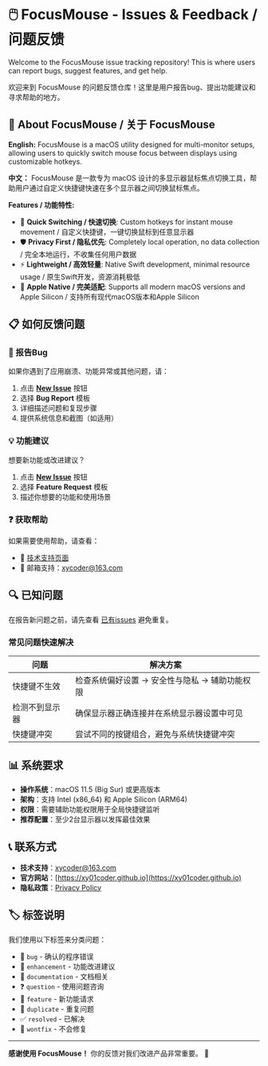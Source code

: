 # 🖱️ FocusMouse - Issues & Feedback / 问题反馈

Welcome to the FocusMouse issue tracking repository! This is where users can report bugs, suggest features, and get help.

欢迎来到 FocusMouse 的问题反馈仓库！这里是用户报告bug、提出功能建议和寻求帮助的地方。

## 📱 About FocusMouse / 关于 FocusMouse

**English:** FocusMouse is a macOS utility designed for multi-monitor setups, allowing users to quickly switch mouse focus between displays using customizable hotkeys.

**中文：** FocusMouse 是一款专为 macOS 设计的多显示器鼠标焦点切换工具，帮助用户通过自定义快捷键快速在多个显示器之间切换鼠标焦点。

**Features / 功能特性:**
- 🎯 **Quick Switching / 快速切换**: Custom hotkeys for instant mouse movement / 自定义快捷键，一键切换鼠标到任意显示器
- 🛡️ **Privacy First / 隐私优先**: Completely local operation, no data collection / 完全本地运行，不收集任何用户数据
- ⚡ **Lightweight / 高效轻量**: Native Swift development, minimal resource usage / 原生Swift开发，资源消耗极低
- 🍎 **Apple Native / 完美适配**: Supports all modern macOS versions and Apple Silicon / 支持所有现代macOS版本和Apple Silicon

## 📋 如何反馈问题

### 🐛 报告Bug
如果你遇到了应用崩溃、功能异常或其他问题，请：

1. 点击 [**New Issue**](../../issues/new/choose) 按钮
2. 选择 **Bug Report** 模板
3. 详细描述问题和复现步骤
4. 提供系统信息和截图（如适用）

### 💡 功能建议
想要新功能或改进建议？

1. 点击 [**New Issue**](../../issues/new/choose) 按钮
2. 选择 **Feature Request** 模板
3. 描述你想要的功能和使用场景

### ❓ 获取帮助
如果需要使用帮助，请查看：

- 📖 [技术支持页面](https://xy01coder.github.io/support/support.html)
- 📧 邮箱支持：[xycoder@163.com](mailto:xycoder@163.com)

## 🔍 已知问题

在报告新问题之前，请先查看 [已有issues](../../issues) 避免重复。

### 常见问题快速解决

| 问题 | 解决方案 |
|------|----------|
| 快捷键不生效 | 检查系统偏好设置 → 安全性与隐私 → 辅助功能权限 |
| 检测不到显示器 | 确保显示器正确连接并在系统显示器设置中可见 |
| 快捷键冲突 | 尝试不同的按键组合，避免与系统快捷键冲突 |

## 📊 系统要求

- **操作系统**：macOS 11.5 (Big Sur) 或更高版本
- **架构**：支持 Intel (x86_64) 和 Apple Silicon (ARM64)
- **权限**：需要辅助功能权限用于全局快捷键监听
- **推荐配置**：至少2台显示器以发挥最佳效果

## 📞 联系方式

- **技术支持**：[xycoder@163.com](mailto:xycoder@163.com)
- **官方网站**：[https://xy01coder.github.io](https://xy01coder.github.io)
- **隐私政策**：[Privacy Policy](https://xy01coder.github.io/privacy/focusmouse.html)

## 🏷️ 标签说明

我们使用以下标签来分类问题：

- 🐛 `bug` - 确认的程序错误
- 🔧 `enhancement` - 功能改进建议
- 📝 `documentation` - 文档相关
- ❓ `question` - 使用问题咨询
- 🚀 `feature` - 新功能请求
- 🔄 `duplicate` - 重复问题
- ✅ `resolved` - 已解决
- 🧊 `wontfix` - 不会修复

---

**感谢使用 FocusMouse！** 你的反馈对我们改进产品非常重要。 🙏
